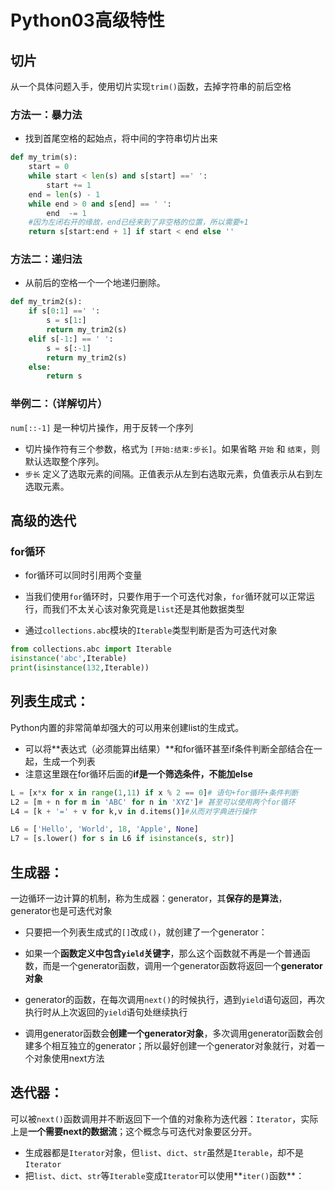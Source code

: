 # Python03高级特性

## 切片

从一个具体问题入手，使用切片实现`trim()`函数，去掉字符串的前后空格

### 方法一：暴力法

- 找到首尾空格的起始点，将中间的字符串切片出来

```python
def my_trim(s):
    start = 0
    while start < len(s) and s[start] ==' ':
        start += 1
    end = len(s) - 1
    while end > 0 and s[end] == ' ':
        end  -= 1
    #因为左闭右开的缘故，end已经来到了非空格的位置，所以需要+1
    return s[start:end + 1] if start < end else ''
```

### 方法二：递归法

- 从前后的空格一个一个地递归删除。

```python
def my_trim2(s):
    if s[0:1] ==' ':
        s = s[1:]
        return my_trim2(s)
    elif s[-1:] == ' ':
        s = s[:-1]
        return my_trim2(s)
    else:
        return s
```

### 举例二：（详解切片）

`num[::-1]` 是一种切片操作，用于反转一个序列

- 切片操作符有三个参数，格式为 `[开始:结束:步长]`。如果省略 `开始` 和 `结束`，则默认选取整个序列。
- `步长` 定义了选取元素的间隔。正值表示从左到右选取元素，负值表示从右到左选取元素。

## 高级的迭代

### for循环

- for循环可以同时引用两个变量

- 当我们使用`for`循环时，只要作用于一个可迭代对象，`for`循环就可以正常运行，而我们不太关心该对象究竟是`list`还是其他数据类型
- 通过`collections.abc`模块的`Iterable`类型判断是否为可迭代对象

```python
from collections.abc import Iterable
isinstance('abc',Iterable)
print(isinstance(132,Iterable))
```

## 列表生成式：

Python内置的非常简单却强大的可以用来创建list的生成式。

- 可以将**表达式（必须能算出结果）**和for循环甚至if条件判断全部结合在一起，生成一个列表
- 注意这里跟在for循环后面的**if是一个筛选条件，不能加else**

```python
L = [x*x for x in range(1,11) if x % 2 == 0]# 语句+for循环+条件判断
L2 = [m + n for m in 'ABC' for n in 'XYZ']# 甚至可以使用两个for循环
L4 = [k + '=' + v for k,v in d.items()]#从而对字典进行操作

L6 = ['Hello', 'World', 18, 'Apple', None]
L7 = [s.lower() for s in L6 if isinstance(s, str)]
```

## 生成器：

一边循环一边计算的机制，称为生成器：generator，其**保存的是算法**，generator也是可迭代对象

- 只要把一个列表生成式的`[]`改成`()`，就创建了一个generator：

- 如果一个**函数定义中包含`yield`关键字**，那么这个函数就不再是一个普通函数，而是一个generator函数，调用一个generator函数将返回一个**generator对象**
- generator的函数，在每次调用`next()`的时候执行，遇到`yield`语句返回，再次执行时从上次返回的`yield`语句处继续执行
- 调用generator函数会**创建一个generator对象**，多次调用generator函数会创建多个相互独立的generator；所以最好创建一个generator对象就行，对着一个对象使用next方法

## 迭代器：

可以被`next()`函数调用并不断返回下一个值的对象称为迭代器：`Iterator`，实际上是**一个需要next的数据流**；这个概念与可迭代对象要区分开。

- 生成器都是`Iterator`对象，但`list`、`dict`、`str`虽然是`Iterable`，却不是`Iterator`
- 把`list`、`dict`、`str`等`Iterable`变成`Iterator`可以使用**`iter()`函数**：